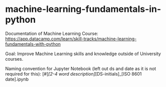 # machine-learning-fundamentals-in-python
Documentation of Machine Learning Course:
https://app.datacamp.com/learn/skill-tracks/machine-learning-fundamentals-with-python

Goal: Improve Machine Learning skills and knowledge outside of University courses. 




Naming convention for Jupyter Notebook (left out ds and date as it is not required for this):
[#]_[2-4 word description]_[DS-initials]_[ISO 8601 date].ipynb

